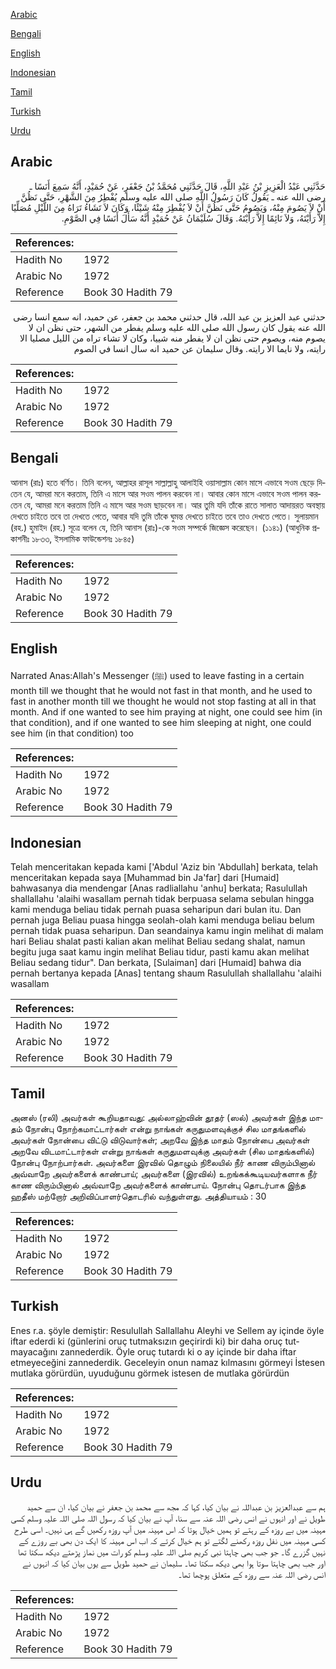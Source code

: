 [Arabic](#arabic)

[Bengali](#bengali)

[English](#english)

[Indonesian](#indonesian)

[Tamil](#tamil)

[Turkish](#turkish)

[Urdu](#urdu)

## Arabic


<div dir="rtl" lang="ar" style={{fontSize:'larger',backgroundColor:'#f8f9fa',padding:20}}>
حَدَّثَنِي عَبْدُ الْعَزِيزِ بْنُ عَبْدِ اللَّهِ، قَالَ حَدَّثَنِي مُحَمَّدُ بْنُ جَعْفَرٍ، عَنْ حُمَيْدٍ، أَنَّهُ سَمِعَ أَنَسًا ـ رضى الله عنه ـ يَقُولُ كَانَ رَسُولُ اللَّهِ صلى الله عليه وسلم يُفْطِرُ مِنَ الشَّهْرِ، حَتَّى نَظُنَّ أَنْ لاَ يَصُومَ مِنْهُ، وَيَصُومُ حَتَّى نَظُنَّ أَنْ لاَ يُفْطِرَ مِنْهُ شَيْئًا، وَكَانَ لاَ تَشَاءُ تَرَاهُ مِنَ اللَّيْلِ مُصَلِّيًا إِلاَّ رَأَيْتَهُ، وَلاَ نَائِمًا إِلاَّ رَأَيْتَهُ‏.‏ وَقَالَ سُلَيْمَانُ عَنْ حُمَيْدٍ أَنَّهُ سَأَلَ أَنَسًا فِي الصَّوْمِ‏.‏
</div>
<div style={{backgroundColor:'#f8f9fa',padding:20, marginBottom: 10}}><table> <thead> <tr> <th>References:</th> <th></th> </tr> </thead> <tbody><tr><td>Hadith No</td><td>1972</td></tr><tr><td>Arabic No</td><td>1972</td></tr><tr><td>Reference</td><td>Book 30 Hadith 79</td></tr></tbody></table></div>


<div dir="rtl" lang="ar" style={{fontSize:'larger',backgroundColor:'#f8f9fa',padding:20}}>
حدثني عبد العزيز بن عبد الله، قال حدثني محمد بن جعفر، عن حميد، انه سمع انسا رضى الله عنه يقول كان رسول الله صلى الله عليه وسلم يفطر من الشهر، حتى نظن ان لا يصوم منه، ويصوم حتى نظن ان لا يفطر منه شييا، وكان لا تشاء تراه من الليل مصليا الا رايته، ولا نايما الا رايته. وقال سليمان عن حميد انه سال انسا في الصوم
</div>
<div style={{backgroundColor:'#f8f9fa',padding:20, marginBottom: 10}}><table> <thead> <tr> <th>References:</th> <th></th> </tr> </thead> <tbody><tr><td>Hadith No</td><td>1972</td></tr><tr><td>Arabic No</td><td>1972</td></tr><tr><td>Reference</td><td>Book 30 Hadith 79</td></tr></tbody></table></div>

## Bengali


<div dir="ltr" lang="bn" style={{fontSize:'larger',backgroundColor:'#f8f9fa',padding:20}}>
আনাস (রাঃ) হতে বর্ণিত। তিনি বলেন, আল্লাহর রাসূল সাল্লাল্লাহু আলাইহি ওয়াসাল্লাম কোন মাসে এভাবে সওম ছেড়ে দিতেন যে, আমরা মনে করতাম, তিনি এ মাসে আর সওম পালন করবেন না। আবার কোন মাসে এভাবে সওম পালন করতেন যে, আমরা মনে করতাম তিনি এ মাসে আর সওম ছাড়বেন না। আর তুমি যদি তাঁকে রাতে সালাত আদায়রত অবস্থায় দেখতে চাইতে তবে তা দেখতে পেতে, আবার যদি তুমি তাঁকে ঘুমন্ত দেখতে চাইতে তবে তাও দেখতে পেতে। সুলায়মান (রহ.) হুমাইদ (রহ.) সূত্রে বলেন যে, তিনি আনাস (রাঃ)-কে সওম সম্পর্কে জিজ্ঞেস করেছেন। (১১৪১) (আধুনিক প্রকাশনীঃ ১৮৩৩, ইসলামিক ফাউন্ডেশনঃ ১৮৪৫)
</div>
<div style={{backgroundColor:'#f8f9fa',padding:20, marginBottom: 10}}><table> <thead> <tr> <th>References:</th> <th></th> </tr> </thead> <tbody><tr><td>Hadith No</td><td>1972</td></tr><tr><td>Arabic No</td><td>1972</td></tr><tr><td>Reference</td><td>Book 30 Hadith 79</td></tr></tbody></table></div>

## English


<div dir="ltr" lang="en" style={{fontSize:'larger',backgroundColor:'#f8f9fa',padding:20}}>
Narrated Anas:Allah's Messenger (ﷺ) used to leave fasting in a certain month till we thought that he would not fast in that month, and he used to fast in another month till we thought he would not stop fasting at all in that month. And if one wanted to see him praying at night, one could see him (in that condition), and if one wanted to see him sleeping at night, one could see him (in that condition) too
</div>
<div style={{backgroundColor:'#f8f9fa',padding:20, marginBottom: 10}}><table> <thead> <tr> <th>References:</th> <th></th> </tr> </thead> <tbody><tr><td>Hadith No</td><td>1972</td></tr><tr><td>Arabic No</td><td>1972</td></tr><tr><td>Reference</td><td>Book 30 Hadith 79</td></tr></tbody></table></div>

## Indonesian


<div dir="ltr" lang="id" style={{fontSize:'larger',backgroundColor:'#f8f9fa',padding:20}}>
Telah menceritakan kepada kami ['Abdul 'Aziz bin 'Abdullah] berkata, telah menceritakan kepada saya [Muhammad bin Ja'far] dari [Humaid] bahwasanya dia mendengar [Anas radliallahu 'anhu] berkata; Rasulullah shallallahu 'alaihi wasallam pernah tidak berpuasa selama sebulan hingga kami menduga beliau tidak pernah puasa seharipun dari bulan itu. Dan pernah juga Beliau puasa hingga seolah-olah kami menduga beliau belum pernah tidak puasa seharipun. Dan seandainya kamu ingin melihat di malam hari Beliau shalat pasti kalian akan melihat Beliau sedang shalat, namun begitu juga saat kamu ingin melihat Beliau tidur, pasti kamu akan melihat Beliau sedang tidur". Dan berkata, [Sulaiman] dari [Humaid] bahwa dia pernah bertanya kepada [Anas] tentang shaum Rasulullah shallallahu 'alaihi wasallam
</div>
<div style={{backgroundColor:'#f8f9fa',padding:20, marginBottom: 10}}><table> <thead> <tr> <th>References:</th> <th></th> </tr> </thead> <tbody><tr><td>Hadith No</td><td>1972</td></tr><tr><td>Arabic No</td><td>1972</td></tr><tr><td>Reference</td><td>Book 30 Hadith 79</td></tr></tbody></table></div>

## Tamil


<div dir="ltr" lang="ta" style={{fontSize:'larger',backgroundColor:'#f8f9fa',padding:20}}>
அனஸ் (ரலி) அவர்கள் கூறியதாவது: அல்லாஹ்வின் தூதர் (ஸல்) அவர்கள் இந்த மாதம் நோன்பு நோற்கமாட்டார்கள் என்று நாங்கள் கருதுமளவுக்குச் சில மாதங்களில் அவர்கள் நோன்பை விட்டு விடுவார்கள்; அறவே இந்த மாதம் நோன்பை அவர்கள் அறவே விடமாட்டார்கள் என்று நாங்கள் கருதுமளவுக்கு அவர்கள் (சில மாதங்களில்) நோன்பு நோற்பார்கள். அவர்களை இரவில் தொழும் நிலையில் நீர் காண விரும்பினால் அவ்வாறே அவர்களைக் காண்பாய்; அவர்களை (இரவில்) உறங்கக்கூடியவர்களாக நீர் காண விரும்பினால் அவ்வாறே அவர்களைக் காண்பாய். நோன்பு தொடர்பாக இந்த ஹதீஸ் மற்றோர் அறிவிப்பாளர்தொடரில் வந்துள்ளது. அத்தியாயம் : 30
</div>
<div style={{backgroundColor:'#f8f9fa',padding:20, marginBottom: 10}}><table> <thead> <tr> <th>References:</th> <th></th> </tr> </thead> <tbody><tr><td>Hadith No</td><td>1972</td></tr><tr><td>Arabic No</td><td>1972</td></tr><tr><td>Reference</td><td>Book 30 Hadith 79</td></tr></tbody></table></div>

## Turkish


<div dir="ltr" lang="tr" style={{fontSize:'larger',backgroundColor:'#f8f9fa',padding:20}}>
Enes r.a. şöyle demiştir: Resulullah Sallallahu Aleyhi ve Sellem ay içinde öyle iftar ederdi ki (günlerini oruç tutmaksızın geçirirdi ki) bir daha oruç tut­mayacağını zannederdik. Öyle oruç tutardı ki o ay içinde bir daha iftar etmeyeceğini zannederdik. Geceleyin onun namaz kılmasını görmeyi İstesen mutlaka görürdün, uyuduğunu görmek istesen de mutlaka görürdün
</div>
<div style={{backgroundColor:'#f8f9fa',padding:20, marginBottom: 10}}><table> <thead> <tr> <th>References:</th> <th></th> </tr> </thead> <tbody><tr><td>Hadith No</td><td>1972</td></tr><tr><td>Arabic No</td><td>1972</td></tr><tr><td>Reference</td><td>Book 30 Hadith 79</td></tr></tbody></table></div>

## Urdu


<div dir="rtl" lang="ur" style={{fontSize:'larger',backgroundColor:'#f8f9fa',padding:20}}>
ہم سے عبدالعزیز بن عبداللہ نے بیان کیا، کہا کہ مجھ سے محمد بن جعفر نے بیان کیا، ان سے حمید طویل نے اور انہوں نے انس رضی اللہ عنہ سے سنا، آپ نے بیان کیا کہ رسول اللہ صلی اللہ علیہ وسلم کسی مہینہ میں بے روزہ کے رہتے تو ہمیں خیال ہوتا کہ اس مہینہ میں آپ روزہ رکھیں گے ہی نہیں۔ اسی طرح کسی مہینہ میں نفل روزہ رکھنے لگتے تو ہم خیال کرتے کہ اب اس مہینہ کا ایک دن بھی بے روزے کے نہیں گزرے گا۔ جو جب بھی چاہتا نبی کریم صلی اللہ علیہ وسلم کو رات میں نماز پڑھتے دیکھ سکتا تھا اور جب بھی چاہتا سوتا ہوا بھی دیکھ سکتا تھا۔ سلیمان نے حمید طویل سے یوں بیان کیا کہ انہوں نے انس رضی اللہ عنہ سے روزہ کے متعلق پوچھا تھا۔
</div>
<div style={{backgroundColor:'#f8f9fa',padding:20, marginBottom: 10}}><table> <thead> <tr> <th>References:</th> <th></th> </tr> </thead> <tbody><tr><td>Hadith No</td><td>1972</td></tr><tr><td>Arabic No</td><td>1972</td></tr><tr><td>Reference</td><td>Book 30 Hadith 79</td></tr></tbody></table></div>